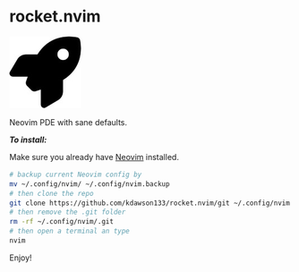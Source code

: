 # rocket.nvim

![rocket vim](rocket.jpg)

Neovim PDE with sane defaults.

**_To install:_**

Make sure you already have [Neovim](https://neovim.io) installed.

```bash
# backup current Neovim config by
mv ~/.config/nvim/ ~/.config/nvim.backup
# then clone the repo
git clone https://github.com/kdawson133/rocket.nvim/git ~/.config/nvim
# then remove the .git folder
rm -rf ~/.config/nvim/.git
# then open a terminal an type
nvim
```

Enjoy!
